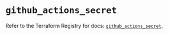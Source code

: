 # `github_actions_secret`

Refer to the Terraform Registry for docs: [`github_actions_secret`](https://registry.terraform.io/providers/integrations/github/6.6.0/docs/resources/actions_secret).

